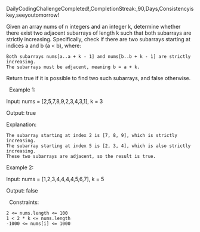 DailyCodingChallengeCompleted!,CompletionStreak:,90,Days,Consistencyiskey,seeyoutomorrow!

Given an array nums of n integers and an integer k, determine whether there exist two adjacent subarrays of length k such that both subarrays are strictly increasing. Specifically, check if there are two subarrays starting at indices a and b (a < b), where:


	Both subarrays nums[a..a + k - 1] and nums[b..b + k - 1] are strictly increasing.
	The subarrays must be adjacent, meaning b = a + k.


Return true if it is possible to find two such subarrays, and false otherwise.

 
Example 1:


Input: nums = [2,5,7,8,9,2,3,4,3,1], k = 3

Output: true

Explanation:


	The subarray starting at index 2 is [7, 8, 9], which is strictly increasing.
	The subarray starting at index 5 is [2, 3, 4], which is also strictly increasing.
	These two subarrays are adjacent, so the result is true.



Example 2:


Input: nums = [1,2,3,4,4,4,4,5,6,7], k = 5

Output: false


 
Constraints:


	2 <= nums.length <= 100
	1 < 2 * k <= nums.length
	-1000 <= nums[i] <= 1000

